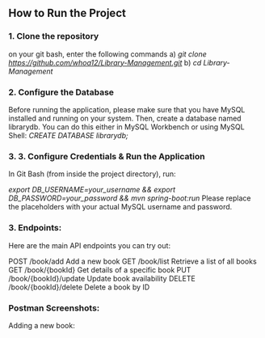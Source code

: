 ##  How to Run the Project

### 1. Clone the repository

on your git bash, enter the following commands
a) *git clone https://github.com/whoa12/Library-Management.git*
b) *cd Library-Management*

### 2. Configure the Database
Before running the application, please make sure that you have MySQL installed and running on your system.
Then, create a database named librarydb. You can do this either in MySQL Workbench or using MySQL Shell:
*CREATE DATABASE librarydb;*


### 3.  3. Configure Credentials & Run the Application
In Git Bash (from inside the project directory), run:

*export DB_USERNAME=your_username && export DB_PASSWORD=your_password && mvn spring-boot:run*
Please replace the placeholders with your actual MySQL username and password.



### 3. Endpoints:
Here are the main API endpoints you can try out:

POST	        /book/add	                               Add a new book
GET	          /book/list	                             Retrieve a list of all books
GET	          /book/{bookId}	                         Get details of a specific book
PUT	          /book/{bookId}/update	                   Update book availability
DELETE	      /book/{bookId}/delete	                   Delete a book by ID

### Postman Screenshots:
Adding a new book:




